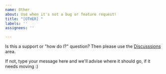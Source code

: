 ```yaml
---
name: Other
about: Use when it's not a bug or feature request!
title: "[OTHER] "
labels: ''
assignees: ''

---
```


Is this a support or "how do I?" question? Then please use the [Discusssions](https://github.com/RTWA/WebApps/discussions) area.

If not, type your message here and we'll advise where it should go, if it needs moving :)
